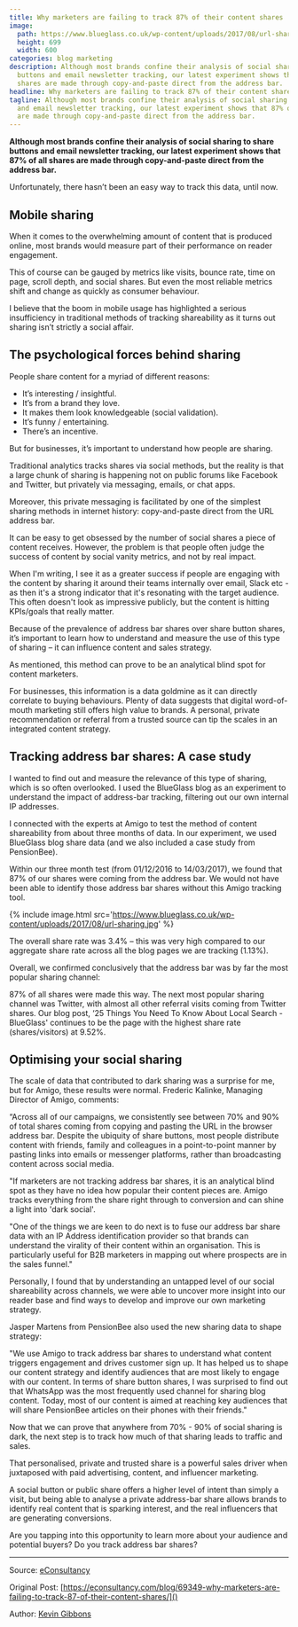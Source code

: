 ```yaml
---
title: Why marketers are failing to track 87% of their content shares
image:
  path: https://www.blueglass.co.uk/wp-content/uploads/2017/08/url-sharing.jpg
  height: 699
  width: 600
categories: blog marketing
description: Although most brands confine their analysis of social sharing to share
  buttons and email newsletter tracking, our latest experiment shows that 87% of all
  shares are made through copy-and-paste direct from the address bar.
headline: Why marketers are failing to track 87% of their content shares
tagline: Although most brands confine their analysis of social sharing to share buttons
  and email newsletter tracking, our latest experiment shows that 87% of all shares
  are made through copy-and-paste direct from the address bar.
---
```


**Although most brands confine their analysis of social sharing to share buttons and email newsletter tracking, our latest experiment shows that 87% of all shares are made through copy-and-paste direct from the address bar.**

Unfortunately, there hasn’t been an easy way to track this data, until now.

## Mobile sharing

When it comes to the overwhelming amount of content that is produced online, most brands would measure part of their performance on reader engagement. 

This of course can be gauged by metrics like visits, bounce rate, time on page, scroll depth, and social shares. But even the most reliable metrics shift and change as quickly as consumer behaviour.  

I believe that the boom in mobile usage has highlighted a serious insufficiency in traditional methods of tracking shareability as it turns out sharing isn’t strictly a social affair.

## The psychological forces behind sharing

People share content for a myriad of different reasons:

- It’s interesting / insightful.
- It’s from a brand they love.
- It makes them look knowledgeable (social validation).
- It’s funny / entertaining.
- There’s an incentive.

But for businesses, it’s important to understand how people are sharing.

Traditional analytics tracks shares via social methods, but the reality is that a large chunk of sharing is happening not on public forums like Facebook and Twitter, but privately via messaging, emails, or chat apps. 

Moreover, this private messaging is facilitated by one of the simplest sharing methods in internet history: copy-and-paste direct from the URL address bar. 

It can be easy to get obsessed by the number of social shares a piece of content receives. However, the problem is that people often judge the success of content by social vanity metrics, and not by real impact.

When I'm writing, I see it as a greater success if people are engaging with the content by sharing it around their teams internally over email, Slack etc - as then it's a strong indicator that it's resonating with the target audience. This often doesn't look as impressive publicly, but the content is hitting KPIs/goals that really matter.

Because of the prevalence of address bar shares over share button shares, it’s important to learn how to understand and measure the use of this type of sharing – it can influence content and sales strategy. 

As mentioned, this method can prove to be an analytical blind spot for content marketers.

For businesses, this information is a data goldmine as it can directly correlate to buying behaviours. Plenty of data suggests that digital word-of-mouth marketing still offers high value to brands. A personal, private recommendation or referral from a trusted source can tip the scales in an integrated content strategy.

## Tracking address bar shares: A case study

I wanted to find out and measure the relevance of this type of sharing, which is so often overlooked. I used the BlueGlass blog as an experiment to understand the impact of address-bar tracking, filtering out our own internal IP addresses.

I connected with the experts at Amigo to test the method of content shareability from about three months of data. In our experiment, we used BlueGlass blog share data (and we also included a case study from PensionBee). 

Within our three month test (from 01/12/2016 to 14/03/2017), we found that 87% of our shares were coming from the address bar. We would not have been able to identify those address bar shares without this Amigo tracking tool.

{% include image.html src='https://www.blueglass.co.uk/wp-content/uploads/2017/08/url-sharing.jpg' %}

The overall share rate was 3.4% – this was very high compared to our aggregate share rate across all the blog pages we are tracking (1.13%).

Overall, we confirmed conclusively that the address bar was by far the most popular sharing channel:

87% of all shares were made this way.
The next most popular sharing channel was Twitter, with almost all other referral visits coming from Twitter shares.
Our blog post, ‘25 Things You Need To Know About Local Search - BlueGlass' continues to be the page with the highest share rate (shares/visitors) at 9.52%.

## Optimising your social sharing 

The scale of data that contributed to dark sharing was a surprise for me, but for Amigo, these results were normal. Frederic Kalinke, Managing Director of Amigo, comments:

“Across all of our campaigns, we consistently see between 70% and 90% of total shares coming from copying and pasting the URL in the browser address bar. Despite the ubiquity of share buttons, most people distribute content with friends, family and colleagues in a point-to-point manner by pasting links into emails or messenger platforms, rather than broadcasting content across social media.

"If marketers are not tracking address bar shares, it is an analytical blind spot as they have no idea how popular their content pieces are. Amigo tracks everything from the share right through to conversion and can shine a light into 'dark social'.  

"One of the things we are keen to do next is to fuse our address bar share data with an IP Address identification provider so that brands can understand the virality of their content within an organisation. This is particularly useful for B2B marketers in mapping out where prospects are in the sales funnel."

Personally, I found that by understanding an untapped level of our social shareability across channels, we were able to uncover more insight into our reader base and find ways to develop and improve our own marketing strategy.

Jasper Martens from PensionBee also used the new sharing data to shape strategy: 

"We use Amigo to track address bar shares to understand what content triggers engagement and drives customer sign up. It has helped us to shape our content strategy and identify audiences that are most likely to engage with our content. In terms of share button shares, I was surprised to find out that WhatsApp was the most frequently used channel for sharing blog content. Today, most of our content is aimed at reaching key audiences that will share PensionBee articles on their phones with their friends."

Now that we can prove that anywhere from 70% - 90% of social sharing is dark, the next step is to track how much of that sharing leads to traffic and sales.

That personalised, private and trusted share is a powerful sales driver when juxtaposed with paid advertising, content, and influencer marketing.  

A social button or public share offers a higher level of intent than simply a visit, but being able to analyse a private address-bar share allows brands to identify real content that is sparking interest, and the real influencers that are generating conversions.

Are you tapping into this opportunity to learn more about your audience and potential buyers? Do you track address bar shares?

---

Source: [eConsultancy](https://econsultancy.com/)

Original Post: [https://econsultancy.com/blog/69349-why-marketers-are-failing-to-track-87-of-their-content-shares/]()

Author: [Kevin Gibbons](https://econsultancy.com/blog/authors/kevin-gibbons/)